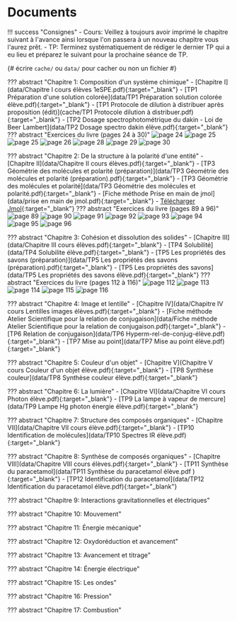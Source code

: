 # Documents


!!! success "Consignes"
    - Cours: Veillez à toujours avoir imprimé le chapitre suivant à l'avance ainsi lorsque l'on passera à un nouveau chapitre vous l'aurez prêt.
    - TP: Terminez systématiquement de rédiger le dernier TP qui a eu lieu et préparez le suivant pour la prochaine séance de TP. 



{# écrire `cache/` ou `data/` pour cacher ou non un fichier #} 

??? abstract "Chapitre 1: Composition d'un système chimique"
    - [Chapitre I](data/Chapitre I cours élèves 1eSPE.pdf){:target="_blank"}
    - [TP1 Préparation d'une solution colorée](data/TP1 Préparation solution colorée élève.pdf){:target="_blank"}
    - [TP1 Protocole de dilution à distribuer après proposition (édit)](cache/TP1 Protocole dilution à distribuer.pdf){:target="_blank"}
    - [TP2 Dosage spectrophotométrique du dakin - Loi de Beer Lambert](data/TP2 Dosage spectro dakin élève.pdf){:target="_blank"}    
    ??? abstract "Exercices du livre (pages 24 à 30)"
        ![page 24](data/p24.png)
        ![page 25](data/p25.png)
        ![page 25](data/p25.png)
        ![page 26](data/p26.png)
        ![page 28](data/p28.png)
        ![page 29](data/p29.png)
        ![page 30](data/p30.png)

    
??? abstract "Chapitre 2: De la structure à la polarité d'une entité"
    - [Chapitre II](data/Chapitre II cours élèves.pdf){:target="_blank"}
    - [TP3  Géométrie des molécules et polarité (préparation)](data/TP3 Géométrie des molécules et polarité (préparation).pdf){:target="_blank"}
    - [TP3 Géométrie des molécules et polarité](data/TP3 Géométrie des molécules et polarité.pdf){:target="_blank"}
    - [Fiche méthode Prise en main de jmol](data/prise en main de jmol.pdf){:target="_blank"}
    - [Télécharger Jmol](http://sourceforge.net/projects/jmol/files/latest/download?source=files){:target="_blank"}
    ??? abstract "Exercices du livre (pages 89 à 96)"
        ![page 89](data/p89.png)
        ![page 90](data/p90.png)
        ![page 91](data/p91.png)
        ![page 92](data/p92.png)
        ![page 93](data/p93.png)
        ![page 94](data/p94.png)
        ![page 95](data/p95.png)
        ![page 96](data/p96.png)        
    
??? abstract "Chapitre 3: Cohésion et dissolution des solides"
    - [Chapitre III](data/Chapitre III cours élèves.pdf){:target="_blank"}
    - [TP4 Solubilité](data/TP4 Solubilite élève.pdf){:target="_blank"}
    - [TP5 Les propriétés des savons (préparation)](data/TP5 Les propriétés des savons (préparation).pdf){:target="_blank"}
    - [TP5 Les propriétés des savons](data/TP5 Les propriétés des savons élève.pdf){:target="_blank"}
    ??? abstract "Exercices du livre (pages 112 à 116)" 
        ![page 112](data/p112.png)
        ![page 113](data/p113.png)
        ![page 114](data/p114.png)
        ![page 115](data/p115.png)
        ![page 116](data/p116.png)

    
??? abstract "Chapitre 4: Image et lentille"
    - [Chapitre IV](data/Chapitre IV cours Lentilles images élèves.pdf){:target="_blank"}
    - [Fiche méthode Atelier Scientifique pour la relation de conjugaison](data/Fiche méthode Atelier Scientifique pour la relation de conjugaison.pdf){:target="_blank"}
    - [TP6 Relation de conjugaison](data/TP6 Hyperm-rel-de-conjug-élève.pdf){:target="_blank"}
    - [TP7 Mise au point](data/TP7 Mise au point élève.pdf){:target="_blank"}



??? abstract "Chapitre 5: Couleur d'un objet"
    - [Chapitre V](Chapitre V cours Couleur d'un objet élève.pdf){:target="_blank"}
    - [TP8 Synthèse couleur](data/TP8 Synthèse couleur élève.pdf){:target="_blank"}

 
??? abstract "Chapitre 6: La lumière"
    - [Chapitre VI](data/Chapitre VI cours Photon élève.pdf){:target="_blank"}
    - [TP9 La lampe à vapeur de mercure](data/TP9 Lampe Hg photon énergie élève.pdf){:target="_blank"}
 
??? abstract "Chapitre 7: Structure des composés organiques"
    - [Chapitre VII](data/Chapitre VII cours élève.pdf){:target="_blank"}
    - [TP10 Identification de molécules](data/TP10 Spectres IR élève.pdf){:target="_blank"}
 
 
??? abstract "Chapitre 8: Synthèse de composés organiques"
    - [Chapitre VIII](data/Chapitre VIII cours élèves.pdf){:target="_blank"}
    - [TP11 Synthèse du paracetamol](data/TP11 Synthèse du paracetamol élève.pdf      ){:target="_blank"}
    - [TP12 Identification du paracetamol](data/TP12 Identification du paracetamol élève.pdf){:target="_blank"}
    
??? abstract "Chapitre 9: Interactions gravitationnelles et électriques"

 
??? abstract "Chapitre 10: Mouvement"

 
??? abstract "Chapitre 11: Énergie mécanique"

 
??? abstract "Chapitre 12: Oxydoréduction et avancement"

 
??? abstract "Chapitre 13: Avancement et titrage"

 
??? abstract "Chapitre 14: Énergie électrique"

 
??? abstract "Chapitre 15: Les ondes"

 
??? abstract "Chapitre 16: Pression"

 
??? abstract "Chapitre 17: Combustion"

 

